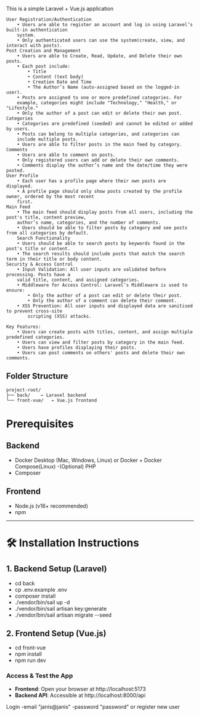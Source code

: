 This is a simple Laravel + Vue.js application 
    
    User Registration/Authentication
        • Users are able to register an account and log in using Laravel’s built-in authentication
        system.
        • Only authenticated users can use the system(create, view, and interact with posts).
    Post Creation and Management
        • Users are able to Create, Read, Update, and Delete their own posts.
        • Each post include:
            • Title
            • Content (text body)
            • Creation Date and Time
            • The Author’s Name (auto-assigned based on the logged-in user).
        • Posts are assigned to one or more predefined categories. For
        example, categories might include "Technology," "Health," or "Lifestyle."
        • Only the author of a post can edit or delete their own post.
    Categories
        • Categories are predefined (seeded) and cannot be edited or added by users.
        • Posts can belong to multiple categories, and categories can
        include multiple posts.
        • Users are able to filter posts in the main feed by category.
    Comments
        • Users are able to comment on posts.
        • Only registered users can add or delete their own comments.
        • Comments display the author’s name and the date/time they were posted.
    User Profile
        • Each user has a profile page where their own posts are displayed.
        • A profile page should only show posts created by the profile owner, ordered by the most recent
        first.
    Main Feed
        • The main feed should display posts from all users, including the post's title, content preview,
        author’s name, categories, and the number of comments.
        • Users should be able to filter posts by category and see posts from all categories by default.
        Search Functionality
        • Users should be able to search posts by keywords found in the post's title or content.
        • The search results should include posts that match the search term in their title or body content.
    Security & Access Control
        • Input Validation: All user inputs are validated before processing. Posts have a
        valid title, content, and assigned categories.
        • Middleware for Access Control: Laravel’s Middleware is used to ensure:
        	• Only the author of a post can edit or delete their post.
        	• Only the author of a comment can delete their comment.
        • XSS Prevention: All user inputs and displayed data are sanitised to prevent cross-site
            scripting (XSS) attacks.
        
    Key Features:
        • Users can create posts with titles, content, and assign multiple predefined categories.
        • Users can view and filter posts by category in the main feed.
        • Users have profiles displaying their posts.
        • Users can post comments on others' posts and delete their own comments.

## Folder Structure

```
project-root/
├── back/    ← Laravel backend
└── front-vue/   ← Vue.js frontend
```


# Prerequisites

## Backend
- Docker Desktop (Mac, Windows, Linux) or Docker + Docker Compose(Linux)
-(Optional) PHP
- Composer

## Frontend
- Node.js (v16+ recommended)
- npm

---

# 🛠️ Installation Instructions

## 1. Backend Setup (Laravel)

- cd back
- cp .env.example .env
- composer install
- ./vendor/bin/sail up -d
- ./vendor/bin/sail artisan key:generate
- ./vendor/bin/sail artisan migrate --seed


## 2. Frontend Setup (Vue.js)

- cd front-vue
- npm install
- npm run dev


### Access & Test the App

- **Frontend**: Open your browser at http://localhost:5173
- **Backend API**: Accessible at http://localhost:8000/api

Login -email "janis@janis" -password "password" or register new user


